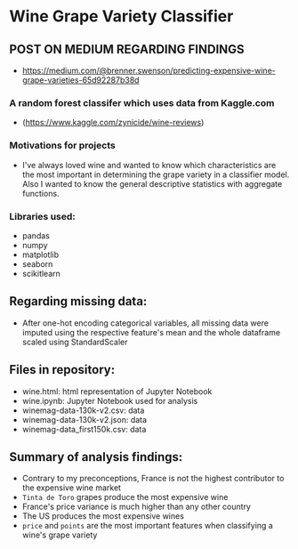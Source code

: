 # Wine Grape Variety Classifier

## POST ON MEDIUM REGARDING FINDINGS
- https://medium.com/@brenner.swenson/predicting-expensive-wine-grape-varieties-65d92287b38d

### A random forest classifer which uses data from Kaggle.com 
- (https://www.kaggle.com/zynicide/wine-reviews)


### Motivations for projects
- I've always loved wine and wanted to know which characteristics are the most important in determining the grape variety in a classifier model. Also I wanted to know the general descriptive statistics with aggregate functions.

### Libraries used: 
- pandas 
- numpy 
- matplotlib 
- seaborn 
- scikitlearn

## Regarding missing data:
- After one-hot encoding categorical variables, all missing data were imputed using the respective feature's mean and the whole dataframe scaled using StandardScaler

## Files in repository:
- wine.html: html representation of Jupyter Notebook
- wine.ipynb: Jupyter Notebook used for analysis
- winemag-data-130k-v2.csv: data
- winemag-data-130k-v2.json: data
- winemag-data_first150k.csv: data

## Summary of analysis findings:
- Contrary to my preconceptions, France is not the highest contributor to the expensive wine market
- `Tinta de Toro` grapes produce the most expensive wine
- France's price variance is much higher than any other country
- The US produces the most expensive wines
- `price` and `points` are the most important features when classifying a wine's grape variety

